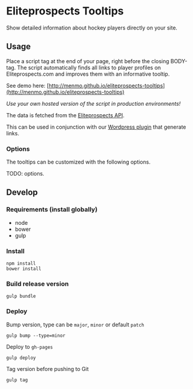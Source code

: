 # Eliteprospects Tooltips

Show detailed information about hockey players directly on your site.

## Usage

Place a script tag at the end of your page, right before the closing BODY-tag.
The script automatically finds all links to player profiles on Eliteprospects.com and improves them with an informative tooltip.

See demo here: [http://menmo.github.io/eliteprospects-tooltips](http://menmo.github.io/eliteprospects-tooltips)

*Use your own hosted version of the script in production environments!*

The data is fetched from the [Eliteprospects API](https://github.com/menmo/eliteprospects-api-documentation).

This can be used in conjunction with our [Wordpress plugin](https://github.com/menmo/eliteprospects-wordpress-player-link) that generate links.

### Options

The tooltips can be customized with the following options.

TODO: options.

## Develop

### Requirements (install globally)

* node
* bower
* gulp

### Install

    npm install
    bower install

### Build release version

    gulp bundle

### Deploy

Bump version, type can be `major`, `minor` or default `patch`

    gulp bump --type=minor

Deploy to `gh-pages`

    gulp deploy

Tag version before pushing to Git

    gulp tag